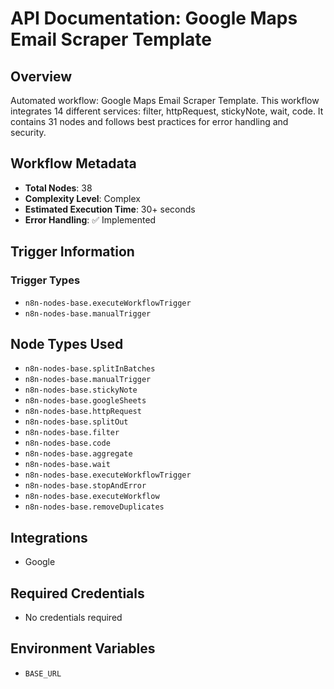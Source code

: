 # API Documentation: Google Maps Email Scraper Template

## Overview
Automated workflow: Google Maps Email Scraper Template. This workflow integrates 14 different services: filter, httpRequest, stickyNote, wait, code. It contains 31 nodes and follows best practices for error handling and security.

## Workflow Metadata
- **Total Nodes**: 38
- **Complexity Level**: Complex
- **Estimated Execution Time**: 30+ seconds
- **Error Handling**: ✅ Implemented

## Trigger Information
### Trigger Types
- `n8n-nodes-base.executeWorkflowTrigger`
- `n8n-nodes-base.manualTrigger`

## Node Types Used
- `n8n-nodes-base.splitInBatches`
- `n8n-nodes-base.manualTrigger`
- `n8n-nodes-base.stickyNote`
- `n8n-nodes-base.googleSheets`
- `n8n-nodes-base.httpRequest`
- `n8n-nodes-base.splitOut`
- `n8n-nodes-base.filter`
- `n8n-nodes-base.code`
- `n8n-nodes-base.aggregate`
- `n8n-nodes-base.wait`
- `n8n-nodes-base.executeWorkflowTrigger`
- `n8n-nodes-base.stopAndError`
- `n8n-nodes-base.executeWorkflow`
- `n8n-nodes-base.removeDuplicates`

## Integrations
- Google

## Required Credentials
- No credentials required

## Environment Variables
- `BASE_URL`
